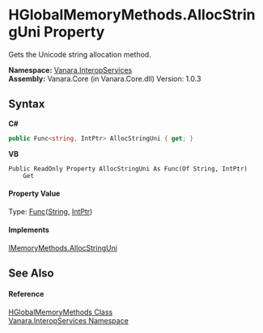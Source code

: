 # HGlobalMemoryMethods.AllocStringUni Property 
 

Gets the Unicode string allocation method.

**Namespace:**&nbsp;<a href="46913109-b3e0-3b59-6f7f-071f8aa90bf0">Vanara.InteropServices</a><br />**Assembly:**&nbsp;Vanara.Core (in Vanara.Core.dll) Version: 1.0.3

## Syntax

**C#**<br />
``` C#
public Func<string, IntPtr> AllocStringUni { get; }
```

**VB**<br />
``` VB
Public ReadOnly Property AllocStringUni As Func(Of String, IntPtr)
	Get
```


#### Property Value
Type: <a href="http://msdn2.microsoft.com/en-us/library/bb549151" target="_blank">Func</a>(<a href="http://msdn2.microsoft.com/en-us/library/s1wwdcbf" target="_blank">String</a>, <a href="http://msdn2.microsoft.com/en-us/library/5he14kz8" target="_blank">IntPtr</a>)

#### Implements
<a href="01f7e0f5-1d8e-55e7-0756-9f8778d0e2d2">IMemoryMethods.AllocStringUni</a><br />

## See Also


#### Reference
<a href="a16cce77-7147-4b95-3f3b-f98a94f14aa8">HGlobalMemoryMethods Class</a><br /><a href="46913109-b3e0-3b59-6f7f-071f8aa90bf0">Vanara.InteropServices Namespace</a><br />
